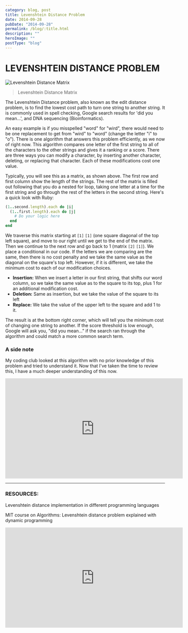 ```yaml
---
category: blog, post
title: Levenshtein Distance Problem
date: 2014-09-28
pubDate: "2014-09-28"
permalink: /blog/:title.html
description: ""
heroImage: ""
postType: "blog"
---
```


# LEVENSHTEIN DISTANCE PROBLEM  

![Levenshtein Distance Matrix](http://www.levenshtein.net/images/levenshtein_meilenstein_matrix.gif)

> Levenshtein Distance Matrix

The Levenshtein Distance problem, also known as the edit distance problem, is to find the lowest cost path to turn one string to another string. It is commonly used in spell checking, Google search results for 'did you mean...', and DNA sequencing (Bioinformatics).

An easy example is if you misspelled "word" for "wird", there would need to be one replacement to get from "wird" to "word" (change the letter "i" to "o"). There is one algorithm that answers this problem efficiently, as we now of right now. This algorithm compares one letter of the first string to all of the characters to the other strings and gives it a ranking or a score. There are three ways you can modify a character, by inserting another character, deleting, or replacing that character. Each of these modifications cost one value.

Typically, you will see this as a matrix, as shown above. The first row and first column show the length of the strings. The rest of the matrix is filled out following that you do a nested for loop, taking one letter at a time for the first string and go through the rest of the letters in the second string. Here's a quick look with Ruby:

```ruby
(1..second.length).each do |i|
  (1..first.length).each do |j|
    # Do your logic here
  end
end
```

We traverse this matrix starting at `[1]` `[1]` (one square diagonal of the top left square), and move to our right until we get to the end of the matrix. Then we continue to the next row and go back to 1 (matrix `[2]` `[1]`). We place a conditional in our code. If the letters we are comparing are the same, then there is no cost penalty and we take the same value as the diagonal on the square's top left. However, if it is different, we take the minimum cost to each of our modification choices.

- **Insertion:** When we insert a letter in our first string, that shifts our word column, so we take the same value as to the square to its top, plus 1 for an additional modification cost.
- **Deletion:** Same as insertion, but we take the value of the square to its left
- **Replace:** We take the value of the upper left to the square and add 1 to it.

The result is at the bottom right corner, which will tell you the minimum cost of changing one string to another. If the score threshold is low enough, Google will ask you, "did you mean..." if the search ran through the algorithm and could match a more common search term.

### A side note

My coding club looked at this algorithm with no prior knowledge of this problem and tried to understand it. Now that I've taken the time to review this, I have a much deeper understanding of this now.

<iframe width="560" height="315" src="https://www.youtube.com/embed/EciZzD_27iI" frameborder="0" allowfullscreen></iframe>

---

### RESOURCES:

Levenshtein distance implementation in different programming languages

MIT course on Algorithms: Levenshtein distance problem explained with dynamic programming

<iframe width="560" height="315" src="https://www.youtube.com/embed/ocZMDMZwhCY" frameborder="0" allowfullscreen></iframe>
